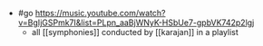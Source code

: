 - #go https://music.youtube.com/watch?v=BgIjGSPmk7I&list=PLpn_aaBjWNyK-HSbUe7-gpbVK742p2lgj
  - all [[symphonies]] conducted by [[karajan]] in a playlist
